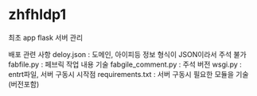 # zhfhldp1
최초 app flask 서버 관리 

배포 관련 사항 
deloy.json : 도메인, 아이피등 정보
             형식이 JSON이라서 주석 불가 
fabfile.py : 페브릭 작업 내용 기술 
fabgile_comment.py : 주석 버전 
wsgi.py  : entrt파일, 서버 구동시 시작점 
requirements.txt : 서버 구동시 필요한 모듈을 기술 (버전포함)